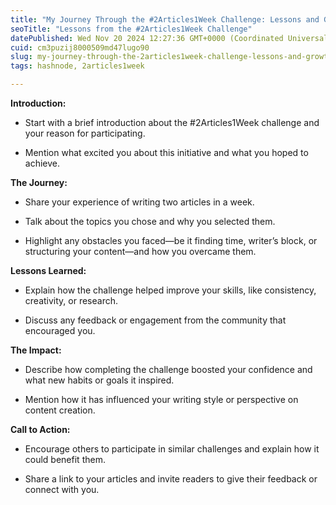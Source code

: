 ```yaml
---
title: "My Journey Through the #2Articles1Week Challenge: Lessons and Growth"
seoTitle: "Lessons from the #2Articles1Week Challenge"
datePublished: Wed Nov 20 2024 12:27:36 GMT+0000 (Coordinated Universal Time)
cuid: cm3puzij8000509md47lugo90
slug: my-journey-through-the-2articles1week-challenge-lessons-and-growth
tags: hashnode, 2articles1week

---
```


**Introduction:**

* Start with a brief introduction about the #2Articles1Week challenge and your reason for participating.
    
* Mention what excited you about this initiative and what you hoped to achieve.
    

**The Journey:**

* Share your experience of writing two articles in a week.
    
* Talk about the topics you chose and why you selected them.
    
* Highlight any obstacles you faced—be it finding time, writer’s block, or structuring your content—and how you overcame them.
    

**Lessons Learned:**

* Explain how the challenge helped improve your skills, like consistency, creativity, or research.
    
* Discuss any feedback or engagement from the community that encouraged you.
    

**The Impact:**

* Describe how completing the challenge boosted your confidence and what new habits or goals it inspired.
    
* Mention how it has influenced your writing style or perspective on content creation.
    

**Call to Action:**

* Encourage others to participate in similar challenges and explain how it could benefit them.
    
* Share a link to your articles and invite readers to give their feedback or connect with you.